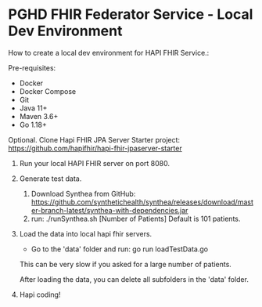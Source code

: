 PGHD FHIR Federator Service - Local Dev Environment
===============================================

How to create a local dev environment for HAPI FHIR Service.:

Pre-requisites:
- Docker 
- Docker Compose
- Git
- Java 11+
- Maven 3.6+
- Go 1.18+

Optional. Clone Hapi FHIR JPA Server Starter project:
   https://github.com/hapifhir/hapi-fhir-jpaserver-starter



1. Run your local HAPI FHIR server on port 8080.  

2. Generate test data.

   1. Download Synthea from GitHub: 
https://github.com/synthetichealth/synthea/releases/download/master-branch-latest/synthea-with-dependencies.jar
   2. run:
   ./runSynthea.sh [Number of Patients]     Default is 101 patients.

3. Load the data into local hapi fhir servers. 
   - Go to the 'data' folder and run:
   go run loadTestData.go 
    
   This can be very slow if you asked for a large number of patients.
      
   After loading the data, you can delete all subfolders in the 'data' folder. 

4. Hapi coding!